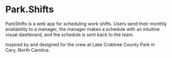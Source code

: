 # Park.Shifts
ParkShifts is a web app for scheduling work shifts. Users send their monthly availability to a manager, the manager makes a schedule with an intuitive visual dashboard, and the schedule is sent back to the team.

Inspired by and designed for the crew at Lake Crabtree County Park in Cary, North Carolina.
